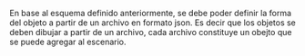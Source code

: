 En base al esquema definido anteriormente, se debe poder definir la forma del objeto a partir de un archivo en formato json.
Es decir que los objetos se deben dibujar a partir de un archivo, cada archivo constituye un obejto que se puede agregar al escenario.
